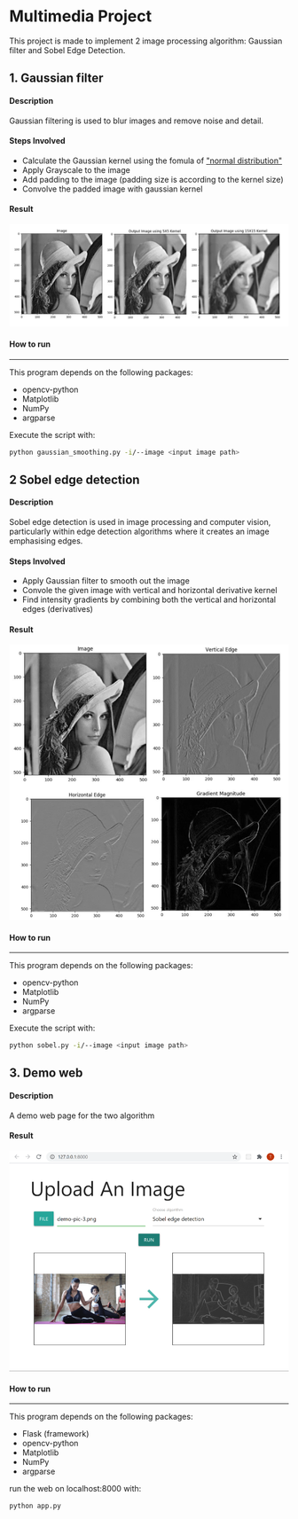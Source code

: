 Multimedia Project
===================

This project is made to implement 2 image processing algorithm: Gaussian filter and Sobel Edge Detection.

## 1. Gaussian filter

#### Description

Gaussian filtering is used to blur images and remove noise and detail.

#### Steps Involved
- Calculate the Gaussian kernel using the fomula of ["normal distribution"](https://en.wikipedia.org/wiki/Normal_distribution)
- Apply Grayscale to the image
- Add padding to the image (padding size is according to the kernel size)
- Convolve the padded image with gaussian kernel

#### Result

![canny result](https://github.com/tranvanthanh99/mutimedia-project/blob/master/static/img/gaussian-result.png)


#### How to run
-------------

This program depends on the following packages:

 - opencv-python
 - Matplotlib
 - NumPy
 - argparse

Execute the script with:
```bash
python gaussian_smoothing.py -i/--image <input image path>
```

## 2 Sobel edge detection

#### Description

Sobel edge detection is used in image processing and computer vision, particularly within edge detection algorithms where it creates an image emphasising edges.

#### Steps Involved
- Apply Gaussian filter to smooth out the image
- Convole the given image with vertical and horizontal derivative kernel
- Find intensity gradients by combining both the vertical and horizontal edges (derivatives)

#### Result

![canny result](https://github.com/tranvanthanh99/mutimedia-project/blob/master/static/img/sobel-result.png)


#### How to run
-------------

This program depends on the following packages:

 - opencv-python
 - Matplotlib
 - NumPy
 - argparse

Execute the script with:
```bash
python sobel.py -i/--image <input image path>
```

## 3. Demo web

#### Description

A demo web page for the two algorithm

#### Result

![canny result](https://github.com/tranvanthanh99/mutimedia-project/blob/master/static/img/demo-result.png)


#### How to run
-------------

This program depends on the following packages:

 - Flask (framework)
 - opencv-python
 - Matplotlib
 - NumPy
 - argparse

run the web on localhost:8000 with:
```bash
python app.py
```
